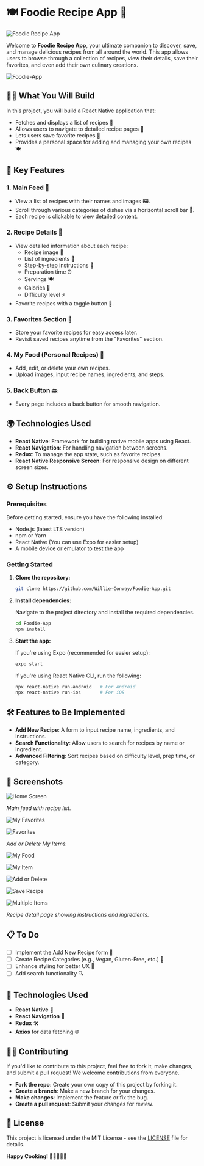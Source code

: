 # 🍽️ Foodie Recipe App 🥘
![Foodie Recipe App](https://github.com/Willie-Conway/Foodie-App/blob/32bc6ec4118644830aec1f204bda072e0935d91a/Screenshots/Foodie%20App.png)


Welcome to **Foodie Recipe App**, your ultimate companion to discover, save, and manage delicious recipes from all around the world. This app allows users to browse through a collection of recipes, view their details, save their favorites, and even add their own culinary creations.

![Foodie-App](https://github.com/Willie-Conway/Foodie-App/blob/9138d980c637117ae75d08fd58ccca85ea4296c2/Screenshots/Foodie-App.gif)

## 🧑‍🍳 What You Will Build

In this project, you will build a React Native application that:

- Fetches and displays a list of recipes 🍝
- Allows users to navigate to detailed recipe pages 📜
- Lets users save favorite recipes 💖
- Provides a personal space for adding and managing your own recipes 🍽️

## 🚀 Key Features

### 1. **Main Feed** 🍴
- View a list of recipes with their names and images 🖼️.
- Scroll through various categories of dishes via a horizontal scroll bar 🔄.
- Each recipe is clickable to view detailed content.

### 2. **Recipe Details** 📝
- View detailed information about each recipe:
  - Recipe image 📸
  - List of ingredients 🍅
  - Step-by-step instructions 🔪
  - Preparation time ⏰
  - Servings 🍽️
  - Calories 🍏
  - Difficulty level ⚡
- Favorite recipes with a toggle button 💖.

### 3. **Favorites Section** 💾
- Store your favorite recipes for easy access later.
- Revisit saved recipes anytime from the "Favorites" section.

### 4. **My Food (Personal Recipes)** 🍱
- Add, edit, or delete your own recipes.
- Upload images, input recipe names, ingredients, and steps.

### 5. **Back Button** 🔙
- Every page includes a back button for smooth navigation.

## 🌍 Technologies Used

- **React Native**: Framework for building native mobile apps using React.
- **React Navigation**: For handling navigation between screens.
- **Redux**: To manage the app state, such as favorite recipes.
- **React Native Responsive Screen**: For responsive design on different screen sizes.

## ⚙️ Setup Instructions

### Prerequisites

Before getting started, ensure you have the following installed:

- Node.js (latest LTS version)
- npm or Yarn
- React Native (You can use Expo for easier setup)
- A mobile device or emulator to test the app

### Getting Started

1. **Clone the repository:**

   ```bash
   git clone https://github.com/Willie-Conway/Foodie-App.git
   ```

2. **Install dependencies:**

   Navigate to the project directory and install the required dependencies.

   ```bash
   cd Foodie-App
   npm install
   ```

3. **Start the app:**

   If you're using Expo (recommended for easier setup):

   ```bash
   expo start
   ```

   If you're using React Native CLI, run the following:

   ```bash
   npx react-native run-android   # For Android
   npx react-native run-ios       # For iOS
   ```

## 🛠️ Features to Be Implemented

- **Add New Recipe**: A form to input recipe name, ingredients, and instructions.
- **Search Functionality**: Allow users to search for recipes by name or ingredient.
- **Advanced Filtering**: Sort recipes based on difficulty level, prep time, or category.

## 📸 Screenshots

![Home Screen](https://github.com/Willie-Conway/Foodie-App/blob/32bc6ec4118644830aec1f204bda072e0935d91a/Screenshots/All%20Recipes%20Home.png)

*Main feed with recipe list.*


![My Favorites](https://github.com/Willie-Conway/Foodie-App/blob/5ac97b1ef166d97577e23e9e403b92a588fed0c0/Screenshots/My%20Favorites.png)

![Favorites](https://github.com/Willie-Conway/Foodie-App/blob/32bc6ec4118644830aec1f204bda072e0935d91a/Screenshots/Favorites.png)


*Add or Delete My Items.*

![My Food](https://github.com/Willie-Conway/Foodie-App/blob/b55758e0cde1312ff86f5c49cb032c0a27cfbf4f/Screenshots/My%20Recipe.png)

![My Item](https://github.com/Willie-Conway/Foodie-App/blob/afce6e796bd5f5b455d04ca24118e67c7f5357bb/Screenshots/My%20Item.png)

![Add or Delete](https://github.com/Willie-Conway/Foodie-App/blob/afce6e796bd5f5b455d04ca24118e67c7f5357bb/Screenshots/Add%20or%20Delete%20Item.png)

![Save Recipe](https://github.com/Willie-Conway/Foodie-App/blob/b28e84e779501b9726711a4c41f0e6bf37d88889/Screenshots/Save%20Recipe.png)

![Multiple Items](https://github.com/Willie-Conway/Foodie-App/blob/6a2766f94e51cd516775674f538e773fb1016323/Screenshots/My%20Multiple%20Items.png)

*Recipe detail page showing instructions and ingredients.*

## 📋 To Do

- [ ] Implement the Add New Recipe form 📑
- [ ] Create Recipe Categories (e.g., Vegan, Gluten-Free, etc.) 🍲
- [ ] Enhance styling for better UX 💅
- [ ] Add search functionality 🔍

## 🔧 Technologies Used

- **React Native** 📱
- **React Navigation** 🚀
- **Redux** 🛠️
- **Axios** for data fetching 🌐

## 🙋‍♂️ Contributing

If you'd like to contribute to this project, feel free to fork it, make changes, and submit a pull request! We welcome contributions from everyone.

- **Fork the repo**: Create your own copy of this project by forking it.
- **Create a branch**: Make a new branch for your changes.
- **Make changes**: Implement the feature or fix the bug.
- **Create a pull request**: Submit your changes for review.

## 📄 License

This project is licensed under the MIT License - see the [LICENSE](LICENSE) file for details.



**Happy Cooking! 🍳👨‍🍳👩‍🍳**



